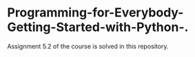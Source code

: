 # Programming-for-Everybody-Getting-Started-with-Python-.
Assignment 5.2 of the course is solved in this repository.
